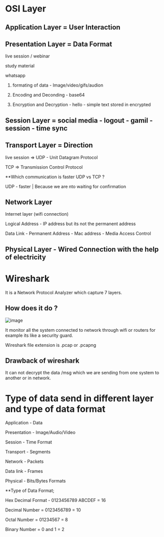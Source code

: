 # OSI Layer

## Application Layer = User Interaction 

## Presentation Layer = Data Format 

live session / webinar 

study material 

whatsapp 

1. formating of data - Image/video/gifs/audion

2. Encoding and Deconding - base64
 
4. Encryption and Decryption - hello - simple text stored in encrypted 

## Session Layer = social media - logout - gamil - session - time sync

## Transport Layer = Direction 

live session => UDP - Unit Datagram Protocol 

TCP => Transmission Control Protocol 

**Which communication is faster UDP vs TCP ?

UDP - faster | Because we are nto waiting for confirmation 

## Network Layer
 
Internet layer (wifi connection)

Logical Address -  IP address but its not the permanent address 

Data Link - Permanent Address - Mac address - Media Access Control 

## Physical Layer - Wired Connection with the help of electricity 

# Wireshark

It is a Network Protocol Analyzer which capture 7 layers.

## How does it do ?

![image](https://user-images.githubusercontent.com/60937657/198268507-6f843dce-ef26-4b98-bc7f-3903c7377578.png)

It monitor all the system connected to network through wifi or routers for example its like a security guard.

Wireshark file extension is .pcap or .pcapng

## Drawback of wireshark 

It can not decrypt the data /msg which we are sending from one system to another or in network.

# Type of data send in different layer and type of data format

Application - Data

Presentation - Image/Audio/Video

Session - Time Format 

Transport - Segments

Network - Packets 

Data link - Frames

Physical - Bits/Bytes Formats

**Type of Data Format;

Hex Decimal Format - 0123456789 ABCDEF = 16

Decimal Number = 0123456789 = 10

Octal Number = 01234567 = 8

Binary Number = 0 and 1 = 2 
